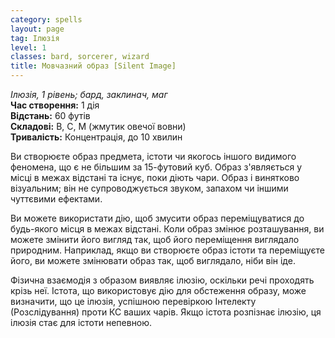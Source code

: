 ```yaml
---
category: spells
layout: page
tag: Ілюзія
level: 1
classes: bard, sorcerer, wizard
title: Мовчазний образ [Silent Image]
---
```


_Ілюзія, 1 рівень; бард, заклинач, маг_    
**Час створення:** 1 дія    
**Відстань:** 60 футів    
**Складові:** В, С, М (жмутик овечої вовни)    
**Тривалість:** Концентрація, до 10 хвилин    

Ви створюєте образ предмета, істоти чи якогось іншого видимого феномена, що є не більшим за 15-футовий куб. Образ з'являється у місці в межах відстані та існує, поки діють чари. Образ і винятково візуальним; він не супроводжується звуком, запахом чи іншими чуттєвими ефектами.    

Ви можете використати дію, щоб змусити образ переміщуватися до будь-якого місця в межах відстані. Коли образ змінює розташування, ви можете змінити його вигляд так, щоб його переміщення виглядало природним. Наприклад, якщо ви створюєте образ істоти та переміщуєте його, ви можете змінювати образ так, щоб виглядало, ніби він іде.    

Фізична взаємодія з образом виявляє ілюзію, оскільки речі проходять крізь неї. Істота, що використовує дію для обстеження образу, може визначити, що це ілюзія, успішною перевіркою Інтелекту (Розслідування) проти КС ваших чарів. Якщо істота розпізнає ілюзію, ця ілюзія стає для істоти непевною. 
